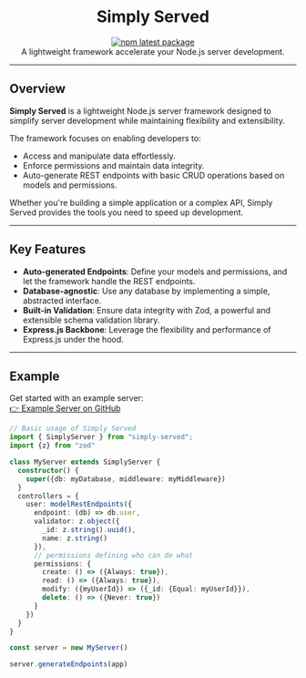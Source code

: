 <h1 align="center">Simply Served</h1>

<div align="center">

[![npm latest package](https://img.shields.io/npm/v/simply-served/latest.svg)](https://www.npmjs.com/package/simply-served)  
A lightweight framework accelerate your Node.js server development.

</div>

---

## Overview

**Simply Served** is a lightweight Node.js server framework designed to simplify server development while maintaining flexibility and extensibility.

The framework focuses on enabling developers to:
- Access and manipulate data effortlessly.
- Enforce permissions and maintain data integrity.
- Auto-generate REST endpoints with basic CRUD operations based on models and permissions.

Whether you're building a simple application or a complex API, Simply Served provides the tools you need to speed up development.

---

## Key Features

- **Auto-generated Endpoints**: Define your models and permissions, and let the framework handle the REST endpoints.
- **Database-agnostic**: Use any database by implementing a simple, abstracted interface.
- **Built-in Validation**: Ensure data integrity with Zod, a powerful and extensible schema validation library.
- **Express.js Backbone**: Leverage the flexibility and performance of Express.js under the hood.

---

## Example

Get started with an example server:  
[👉 Example Server on GitHub](https://github.com/WesleyEdwards/simply-served/tree/main/example/src)

```typescript
// Basic usage of Simply Served
import { SimplyServer } from "simply-served";
import {z} from "zod"

class MyServer extends SimplyServer {
  constructor() {
    super({db: myDatabase, middleware: myMiddleware})
  }
  controllers = {
    user: modelRestEndpoints({
      endpoint: (db) => db.user,
      validator: z.object({
        _id: z.string().uuid(),
        name: z.string()
      }),
      // permissions defining who can do what
      permissions: {
        create: () => ({Always: true}),
        read: () => ({Always: true}),
        modify: ({myUserId}) => ({_id: {Equal: myUserId}}),
        delete: () => ({Never: true})
      }
    })
  }
}

const server = new MyServer()

server.generateEndpoints(app)
```
